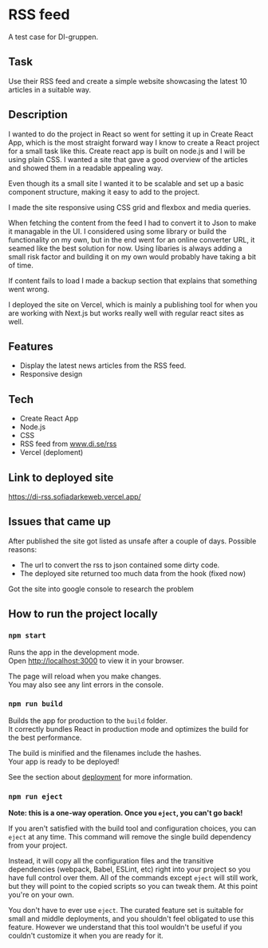 # RSS feed

A test case for DI-gruppen.

## Task

Use their RSS feed and create a simple website showcasing the latest 10 articles in a suitable way.

## Description

I wanted to do the project in React so went for setting it up in Create React App, which is the most straight forward way I know to create a React project for a small task like this. Create react app is built on node.js and I will be using plain CSS. I wanted a site that gave a good overview of the articles and showed them in a readable appealing way.

Even though its a small site I wanted it to be scalable and set up a basic component structure, making it easy to add to the project.

I made the site responsive using CSS grid and flexbox and media queries.

When fetching the content from the feed I had to convert it to Json to make it managable in the UI. I considered using some library or build the functionality on my own, but in the end went for an online converter URL, it seamed like the best solution for now. Using libaries is always adding a small risk factor and building it on my own would probably have taking a bit of time.

If content fails to load I made a backup section that explains that something went wrong.

I deployed the site on Vercel, which is mainly a publishing tool for when you are working with Next.js but works really well with regular react sites as well.

## Features

- Display the latest news articles from the RSS feed.
- Responsive design

## Tech

- Create React App
- Node.js
- CSS
- RSS feed from www.di.se/rss
- Vercel (deploment)

## Link to deployed site

https://di-rss.sofiadarkeweb.vercel.app/

## Issues that came up

After published the site got listed as unsafe after a couple of days. Possible reasons:

- The url to convert the rss to json contained some dirty code.
- The deployed site returned too much data from the hook (fixed now)

Got the site into google console to research the problem

## How to run the project locally

### `npm start`

Runs the app in the development mode.\
Open [http://localhost:3000](http://localhost:3000) to view it in your browser.

The page will reload when you make changes.\
You may also see any lint errors in the console.

### `npm run build`

Builds the app for production to the `build` folder.\
It correctly bundles React in production mode and optimizes the build for the best performance.

The build is minified and the filenames include the hashes.\
Your app is ready to be deployed!

See the section about [deployment](https://facebook.github.io/create-react-app/docs/deployment) for more information.

### `npm run eject`

**Note: this is a one-way operation. Once you `eject`, you can't go back!**

If you aren't satisfied with the build tool and configuration choices, you can `eject` at any time. This command will remove the single build dependency from your project.

Instead, it will copy all the configuration files and the transitive dependencies (webpack, Babel, ESLint, etc) right into your project so you have full control over them. All of the commands except `eject` will still work, but they will point to the copied scripts so you can tweak them. At this point you're on your own.

You don't have to ever use `eject`. The curated feature set is suitable for small and middle deployments, and you shouldn't feel obligated to use this feature. However we understand that this tool wouldn't be useful if you couldn't customize it when you are ready for it.
